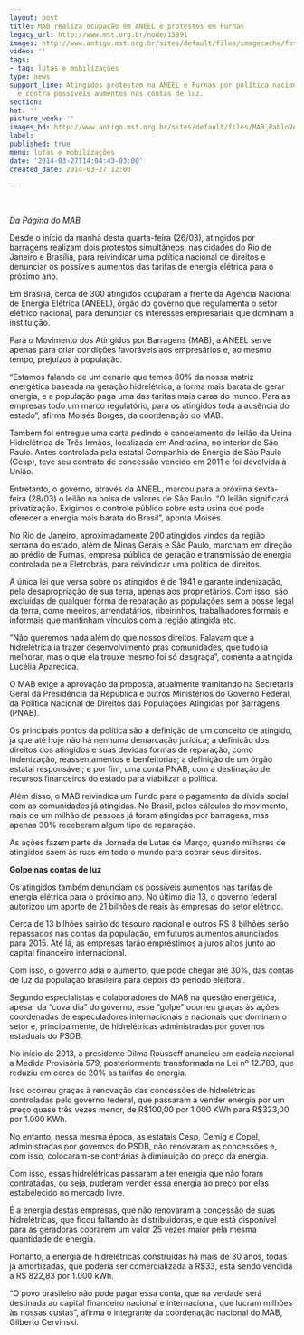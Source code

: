 ```yaml
---
layout: post
title: MAB realiza ocupação em ANEEL e protestos em Furnas
legacy_url: http://www.mst.org.br/node/15891
images: http://www.antigo.mst.org.br/sites/default/files/imagecache/foto_destaque/MAB_PabloVergara2.jpg
video: ''
tags:
- tag: lutas e mobilizações
type: news
support_line: Atingidos protestam na ANEEL e Furnas por política nacional de direitos
  e contra possíveis aumentos nas contas de luz.
section: 
hat: ''
picture_week: ''
images_hd: http://www.antigo.mst.org.br/sites/default/files/MAB_PabloVergara2.jpg
label: 
published: true
menu: lutas e mobilizações
date: '2014-03-27T14:04:43-03:00'
created_date: 2014-03-27 12:00

---
```

<p>&nbsp;</p><p><em>Da Página do MAB</em></p><p>Desde o início da manhã desta quarta-feira (26/03), atingidos por barragens realizam dois protestos simultâneos, nas cidades do Rio de Janeiro e Brasília, para reivindicar uma política nacional de direitos e denunciar os possíveis aumentos das tarifas de energia elétrica para o próximo ano.</p><p>Em Brasília, cerca de 300 atingidos ocuparam a frente da Agência Nacional de Energia Elétrica (ANEEL), órgão do governo que regulamenta o setor elétrico nacional, para denunciar os interesses empresariais que dominam a instituição.</p><p>Para o Movimento dos Atingidos por Barragens (MAB), a ANEEL serve apenas para criar condições favoráveis aos empresários e, ao mesmo tempo, prejuízos à população.</p><p>“Estamos falando de um cenário que temos 80% da nossa matriz energética baseada na geração hidrelétrica, a forma mais barata de gerar energia, e a população paga uma das tarifas mais caras do mundo. Para as empresas todo um marco regulatório, para os atingidos toda a ausência do estado”, afirma Moisés Borges, da coordenação do MAB.</p><p>Também foi entregue uma carta pedindo o cancelamento do leilão da Usina Hidrelétrica de Três Irmãos, localizada em Andradina, no interior de São Paulo. Antes controlada pela estatal Companhia de Energia de São Paulo (Cesp), teve seu contrato de concessão vencido em 2011 e foi devolvida à União.</p><p>Entretanto, o governo, através da ANEEL, marcou para a próxima sexta-feira (28/03) o leilão na bolsa de valores de São Paulo. “O leilão significará privatização. Exigimos o controle público sobre esta usina que pode oferecer a energia mais barata do Brasil”, aponta Moisés.</p><p>No Rio de Janeiro, aproximadamente 200 atingidos vindos da região serrana do estado, além de Minas Gerais e São Paulo, marcham em direção ao prédio de Furnas, empresa pública de geração e transmissão de energia controlada pela Eletrobrás, para reivindicar uma política de direitos.</p><p>A única lei que versa sobre os atingidos é de 1941 e garante indenização, pela desapropriação de sua terra, apenas aos proprietários. Com isso, são excluídas de qualquer forma de reparação as populações sem a posse legal da terra, como meeiros, arrendatários, ribeirinhos, trabalhadores formais e informais que mantinham vínculos com a região atingida etc.</p><p>“Não queremos nada além do que nossos direitos. Falavam que a hidrelétrica ia trazer desenvolvimento pras comunidades, que tudo ia melhorar, mas o que ela trouxe mesmo foi só desgraça”, comenta a atingida Lucélia Aparecida.</p><p>O MAB exige a aprovação da proposta, atualmente tramitando na Secretaria Geral da Presidência da República e outros Ministérios do Governo Federal, da Política Nacional de Direitos das Populações Atingidas por Barragens (PNAB).</p><p>Os principais pontos da política são a definição de um conceito de atingido, já que até hoje não há nenhuma demarcação jurídica; a definição dos direitos dos atingidos e suas devidas formas de reparação, como indenização, reassentamentos e benfeitorias; a definição de um órgão estatal responsável; e por fim, uma conta PNAB, com a destinação de recursos financeiros do estado para viabilizar a política.</p><p>Além disso, o MAB reivindica um Fundo para o pagamento da dívida social com as comunidades já atingidas. No Brasil, pelos cálculos do movimento, mais de um milhão de pessoas já foram atingidas por barragens, mas apenas 30% receberam algum tipo de reparação.</p><p>As ações fazem parte da Jornada de Lutas de Março, quando milhares de atingidos saem às ruas em todo o mundo para cobrar seus direitos.</p><p><strong>Golpe nas contas de luz</strong></p><p>Os atingidos também denunciam os possíveis aumentos nas tarifas de energia elétrica para o próximo ano. No último dia 13, o governo federal autorizou um aporte de 21 bilhões de reais às empresas do setor elétrico.</p><p>Cerca de 13 bilhões sairão do tesouro nacional e outros RS 8 bilhões serão repassados nas contas da população, em futuros aumentos anunciados para 2015. Até lá, as empresas farão empréstimos a juros altos junto ao capital financeiro internacional.</p><p>Com isso, o governo adia o aumento, que pode chegar até 30%, das contas de luz da população brasileira para depois do período eleitoral.</p><p>Segundo especialistas e colaboradores do MAB na questão energética, apesar da “covardia” do governo, esse “golpe” ocorreu graças às ações coordenadas de especuladores internacionais e nacionais que dominam o setor e, principalmente, de hidrelétricas administradas por governos estaduais do PSDB.</p><p>No início de 2013, a presidente Dilma Rousseff anunciou em cadeia nacional a Medida Provisória 579, posteriormente transformada na Lei nº 12.783, que reduziu em cerca de 20% as tarifas de energia.</p><p>Isso ocorreu graças à renovação das concessões de hidrelétricas controladas pelo governo federal, que passaram a vender energia por um preço quase três vezes menor, de R$100,00 por 1.000 KWh para R$323,00 por 1.000 KWh.</p><p>No entanto, nessa mesma época, as estatais Cesp, Cemig e Copel, administradas por governos do PSDB, não renovaram as concessões e, com isso, colocaram-se contrárias à diminuição do preço da energia.</p><p>Com isso, essas hidrelétricas passaram a ter energia que não foram contratadas, ou seja, puderam vender essa energia ao preço por elas estabelecido no mercado livre.</p><p>É a energia destas empresas, que não renovaram a concessão de suas hidrelétricas, que ficou faltando às distribuidoras, e que está disponível para as geradoras cobrarem um valor 25 vezes maior pela mesma quantidade de energia.</p><p>Portanto, a energia de hidrelétricas construídas há mais de 30 anos, todas já amortizadas, que poderia ser comercializada a R$33, está sendo vendida a R$ 822,83 por 1.000 kWh.</p><p>“O povo brasileiro não pode pagar essa conta, que na verdade será destinada ao capital financeiro nacional e internacional, que lucram milhões às nossas custas”, afirma o integrante da coordenação nacional do MAB, Gilberto Cervinski.</p><div>&nbsp;</div>
